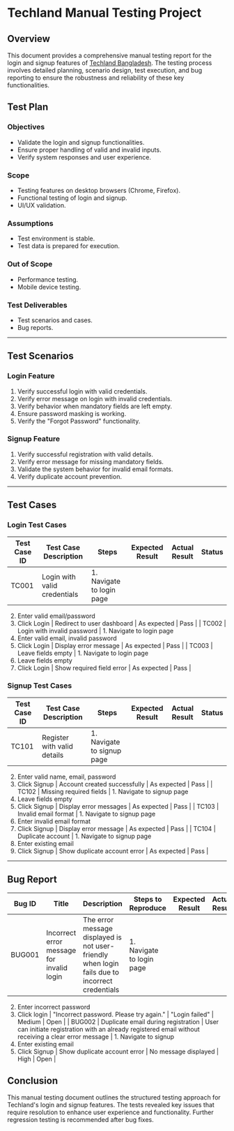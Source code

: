 # Techland Manual Testing Project

## Overview
This document provides a comprehensive manual testing report for the login and signup features of [Techland Bangladesh](https://www.techlandbd.com/). The testing process involves detailed planning, scenario design, test execution, and bug reporting to ensure the robustness and reliability of these key functionalities.

## Test Plan
### Objectives
- Validate the login and signup functionalities.
- Ensure proper handling of valid and invalid inputs.
- Verify system responses and user experience.

### Scope
- Testing features on desktop browsers (Chrome, Firefox).
- Functional testing of login and signup.
- UI/UX validation.

### Assumptions
- Test environment is stable.
- Test data is prepared for execution.

### Out of Scope
- Performance testing.
- Mobile device testing.

### Test Deliverables
- Test scenarios and cases.
- Bug reports.

---

## Test Scenarios
### Login Feature
1. Verify successful login with valid credentials.
2. Verify error message on login with invalid credentials.
3. Verify behavior when mandatory fields are left empty.
4. Ensure password masking is working.
5. Verify the "Forgot Password" functionality.

### Signup Feature
1. Verify successful registration with valid details.
2. Verify error message for missing mandatory fields.
3. Validate the system behavior for invalid email formats.
4. Verify duplicate account prevention.

---

## Test Cases
### Login Test Cases
| Test Case ID | Test Case Description | Steps | Expected Result | Actual Result | Status |
|--------------|-------------------------|-------|-----------------|---------------|--------|
| TC001        | Login with valid credentials | 1. Navigate to login page  
2. Enter valid email/password  
3. Click Login | Redirect to user dashboard | As expected | Pass |
| TC002        | Login with invalid password | 1. Navigate to login page  
2. Enter valid email, invalid password  
3. Click Login | Display error message | As expected | Pass |
| TC003        | Leave fields empty | 1. Navigate to login page  
2. Leave fields empty  
3. Click Login | Show required field error | As expected | Pass |

### Signup Test Cases
| Test Case ID | Test Case Description | Steps | Expected Result | Actual Result | Status |
|--------------|-------------------------|-------|-----------------|---------------|--------|
| TC101        | Register with valid details | 1. Navigate to signup page  
2. Enter valid name, email, password  
3. Click Signup | Account created successfully | As expected | Pass |
| TC102        | Missing required fields | 1. Navigate to signup page  
2. Leave fields empty  
3. Click Signup | Display error messages | As expected | Pass |
| TC103        | Invalid email format | 1. Navigate to signup page  
2. Enter invalid email format  
3. Click Signup | Display error message | As expected | Pass |
| TC104        | Duplicate account | 1. Navigate to signup page  
2. Enter existing email  
3. Click Signup | Show duplicate account error | As expected | Pass |

---

## Bug Report
| Bug ID | Title | Description | Steps to Reproduce | Expected Result | Actual Result | Severity | Status |
|--------|-------|-------------|--------------------|-----------------|---------------|----------|--------|
| BUG001 | Incorrect error message for invalid login | The error message displayed is not user-friendly when login fails due to incorrect credentials | 1. Navigate to login page  
2. Enter incorrect password  
3. Click login | "Incorrect password. Please try again." | "Login failed" | Medium | Open |
| BUG002 | Duplicate email during registration | User can initiate registration with an already registered email without receiving a clear error message | 1. Navigate to signup  
2. Enter existing email  
3. Click Signup | Show duplicate account error | No message displayed | High | Open |

## Conclusion
This manual testing document outlines the structured testing approach for Techland's login and signup features. The tests revealed key issues that require resolution to enhance user experience and functionality. Further regression testing is recommended after bug fixes.
